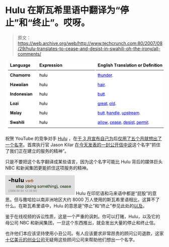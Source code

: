 # Hulu 在斯瓦希里语中翻译为“停止”和“终止”。哎呀。

> 原文：<https://web.archive.org/web/http://www.techcrunch.com:80/2007/08/29/hulu-translates-to-cease-and-desist-in-swahili-oh-the-irony/all-comments/>

[![](img/1ec202a1116bebe3001e810040995c09.png)](https://web.archive.org/web/20090204060145/http://www.websters-online-dictionary.org/translation/Malay/hulu)

祝贺 YouTube 的竞争对手 [Hulu](https://web.archive.org/web/20090204060145/http://www.crunchbase.com/company/hulu "Hulu") ，在[于 3 月宣布自己为](https://web.archive.org/web/20090204060145/http://www.techcrunch.com/2007/03/22/confirmed-tv-networks-launch-new-company-to-counter-perceived-googleyoutube-threat/)后[仅用了五个月就想出了一个名字](https://web.archive.org/web/20090204060145/http://www.techcrunch.com/2007/08/29/clown-co-gets-website-and-new-name-hulu/)。首席执行官 Jason Kilar [在今天发表的一封公开信中说](https://web.archive.org/web/20090204060145/http://hulu.com/more.html)这个名字“抓住了我们正在建立的服务的精神”。

只是不要把这个名字翻译成某些语言，因为这个名字可能比 Hulu 背后的媒体巨头 NBC 和新闻集团更能抓住这项服务的精神。

![](img/dfa947c23a90095340af82ae6c902295.png) Hulu 在印尼语和马来语中都是“屁股”的意思。但与撒哈拉以南非洲地区大约 8000 万人使用的斯瓦希里语相比，这算不了什么。在斯瓦希里语中，Hulu 的意思是“停止”和“终止”参见此处的[以及](https://web.archive.org/web/20090204060145/http://www.stars21.com/index.html?pname=african&aname=swahili&fname=dict_sw&word=)。

鉴于在线视频的诉讼性质，这是一个严重的讽刺。你可以打赌，Hulu，以及它的母公司 NBC 和新闻集团，一旦这个东西推出，就会发出大量的停止和终止信。

也许他们本应该坚持使用小丑公司。有人应该要求非常昂贵的顾问公司退款，这家[十亿美元的创业公司](https://web.archive.org/web/20090204060145/http://www.techcrunch.com/2007/08/09/wow-clown-co-got-that-1-billion-valuation-still-nameless-though/)无疑用这些顾问公司来帮助他们想出一个名字。